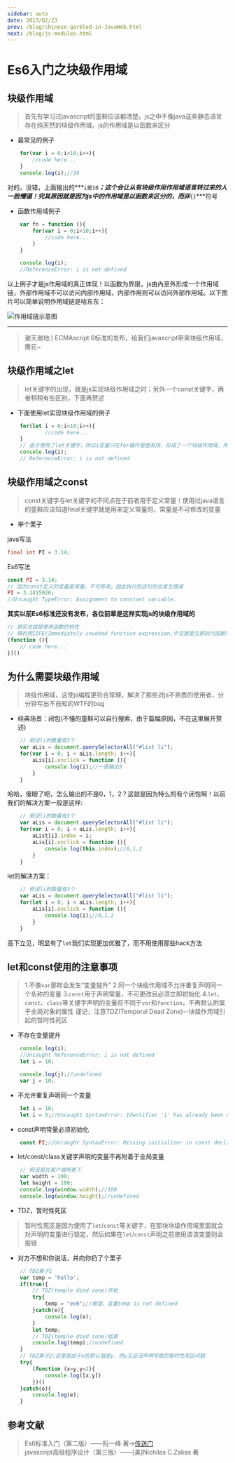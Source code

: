 ```yaml
---
sidebar: auto
date: 2017/02/23
prev: /blog/chinese-garbled-in-JavaWeb.html
next: /blog/js-modules.html
---
```


# Es6入门之块级作用域


## 块级作用域

> 首先有学习过javascript的童鞋应该都清楚，js之中不像java这些静态语言存在纯天然的块级作用域。js的作用域是以函数来区分

* 最常见的例子

```javascript
    for(var i = 0;i<10;i++){
        //code here...
    }
    console.log(i);//10
```


对的，没错，上面输出的***`i是10`***；这个会让从有块级作用作用域语言转过来的人一脸懵逼！究其原因就是因为js中的作用域是以函数来区分的，而非***`{}`***符号


* 函数作用域例子

```javascript
    var fn = function (){
        for(var i = 0;i<10;i++){
            //code here...
        }
    }

    console.log(i);
    //ReferenceError: i is not defined
```

以上例子才是js作用域的真正体现！以函数为界限，js由內至外形成一个作用域链，外部作用域不可以访问内部作用域，内部作用则可以访问外部作用域。以下图片可以简单说明作用域链是啥东东：

![作用域链示意图](https://img-blog.csdn.net/20170223163302750?watermark/2/text/aHR0cDovL2Jsb2cuY3Nkbi5uZXQvREJCX3ppZmVuZw==/font/5a6L5L2T/fontsize/400/fill/I0JBQkFCMA==/dissolve/70/gravity/SouthEast)

---


> 谢天谢地:)    ECMAscript 6标准的发布，给我们javascript带来块级作用域，撒花~


## 块级作用域之let


> let关键字的出现，就是js实现块级作用域之时；另外一个const关键字，两者稍稍有些区别，下面再赘述

* 下面使用let实现块级作用域的例子

```javascript
    for(let i = 0;i<10;i++){
            //code here...
    }
    // 由于使用了let关键字，所以i变量只在for循环里面有效，形成了一个块级作用域，外部作用域再反问i变量则报错
    console.log(i);
    // ReferenceError: i is not defined
```


## 块级作用域之const


> const关键字与let关键字的不同点在于前者用于定义常量！使用过java语言的童鞋应该知道final关键字就是用来定义常量的，常量是不可修改的变量

* 举个栗子

java写法

```java
final int PI = 3.14;
```


Es6写法

```javascript
const PI = 3.14;
// 因为const定义的变量是常量，不可修改，因此执行到这句将会发生错误
PI = 3.1415926;
//Uncaught TypeError: Assignment to constant variable.
```

**其实以前Es6标准还没有发布，各位前辈是这样实现js的块级作用域的**

```javascript
// 其实也就是使用函数的特性
// 再利用IIFE(Immediately-invoked function expression,中文就是立即执行函数)的特性
(function (){
    // code here...
})()
```

## 为什么需要块级作用域

> 块级作用域，这使js编程更符合常理，解决了那些对js不熟悉的使用者，分分钟写出不自知的WTF的bug

* 经典场景：闭包(不懂的童鞋可以自行搜索，由于篇幅原因，不在这里展开赘述)

```javascript
    // 假设li的数量有3个
    var aLis = document.querySelectorAll("#list li");
    for(var i = 0; i < aLis.length; i++){
        aLis[i].onclick = function (){
            console.log(i);//一直输出3
        }
    }
```

哈哈，傻眼了吧，怎么输出的不是0，1，2？这就是因为特么的有个闭包啊！以前我们的解决方案一般是这样:

```javascript
    // 假设li的数量有3个
    var aLis = document.querySelectorAll("#list li");
    for(var i = 0; i < aLis.length; i++){
        aList[i].index = i;
        aLis[i].onclick = function (){
            console.log(this.index);//0,1,2
        }
    }
```

let的解决方案：

```javascript
    // 假设li的数量有3个
    var aLis = document.querySelectorAll("#list li");
    for(let i = 0; i < aLis.length; i++){
        aLis[i].onclick = function (){
            console.log(i);//0,1,2
        }
    }
```

高下立见，明显有了`let`我们实现更加优雅了，而不用使用那些hack方法

## let和const使用的注意事项

> 1.不像`var`那样会发生“变量提升”
> 2.同一个块级作用域不允许重复声明同一个名称的变量
> 3.`const`用于声明常量，不可更改且必须立即初始化
> 4.`let`、`const`、`class`等关键字声明的变量将不同于`var`和`function`，不再默认附属于全局对象的属性
> 谨记，注意TDZ(Temporal Dead Zone)--块级作用域引起的暂时性死区

* 不存在变量提升

```javascript
    console.log(i);
    //Uncaught ReferenceError: i is not defined
    let i = 10;

    console.log(j);//undefined
    var j = 10;
```

* 不允许重复声明同一个变量

```javascript
    let i = 10;
    let i = 5;//Uncaught SyntaxError: Identifier 'i' has already been declared
```

* const声明常量必须初始化

```javascript
    const PI;//Uncaught SyntaxError: Missing initializer in const declaration
```

* let/const/class关键字声明的变量不再附着于全局变量

```javascript
    // 假设是在客户端场景下
    var width = 100;
    let height = 100;
    console.log(window.width);//100
    console.log(window.height);//undefined
```

* TDZ，暂时性死区

> 暂时性死区是因为使用了`let`/`const`等关键字，在那块块级作用域里面就会对声明的变量进行锁定，然后如果在`let`/`const`声明之前使用该该变量则会报错

* 对方不想和你说话，并向你扔了个栗子

```javascript
    // TDZ栗子1
    var temp = 'hello';
    if(true){
        // TDZ(temple died zone)开始
        try{
            temp = "es6";//报错，变量temp is not defined
        }catch(e){
            console.log(e);
        }
        let temp;
        // TDZ(temple died zone)结束
        console.log(temp);//undefined
    }
    // TDZ栗子2:这里是由于x的默认值是y，而y又还没声明导致的暂时性死区问题
    try{
        (function (x=y,y=2){
            console.log([x,y])
        })()
    }catch(e){
        console.log(e);
    }
```


## 参考文献

> Es6标准入门（第二版）——阮一峰 著->[传送门][1]<br/>
> javascript高级程序设计（第三版）——[美]Nichilas C.Zakas 著


  [1]: http://es6.ruanyifeng.com/
